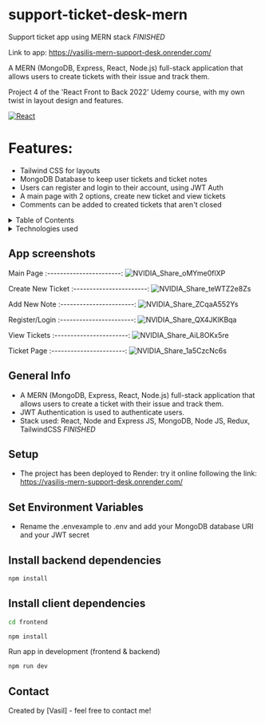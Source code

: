 # support-ticket-desk-mern
Support ticket app using MERN stack _FINISHED_

Link to app: https://vasilis-mern-support-desk.onrender.com/

A MERN (MongoDB, Express, React, Node.js) full-stack application that allows users to create tickets with their issue and track them.

Project 4 of the 'React Front to Back 2022' Udemy course, with my own twist in layout design and features. 

[![React][React.js]][React-url]

# Features:

- Tailwind CSS for layouts
- MongoDB Database to keep user tickets and ticket notes
- Users can register and login to their account, using JWT Auth
- A main page with 2 options, create new ticket and view tickets
- Comments can be added to created tickets that aren't closed

<!-- TABLE OF CONTENTS -->
<details>
  <summary>Table of Contents</summary>
  <ol>
    <li><a href="#app-screenshots">App Screenshots</a></li>
    <li><a href="#general-info">General Info</a></li>
    <li><a href="#setup">Setup</a></li>
    <li><a href="#usage">Usage</a></li>
    <li><a href="#project-status">Status</a></li>
    <li><a href="#contact">Contact</a></li>
  </ol>
</details>

<!-- TABLE OF CONTENTS -->
<details>
  <summary>Technologies used</summary>
  <ol>
    <li>MongoDB</li>
    <li>Express.js</li>
    <li>React.js</li>
    <li>Node.js</li>
    <li>TailwindCSS layouts</li>
    <li>Toast popups</li>
    <li>DaisyUI library for components</li>
    <li>VSCode</li>
  </ol>
</details>

<!-- app-screenshots -->
## App screenshots
Main Page 
:-----------------------:
![NVIDIA_Share_oMYme0flXP](https://user-images.githubusercontent.com/78150846/234411294-d4f14663-b523-435a-a0c7-9a4e4b34140e.png)

Create New Ticket
:-----------------------:
![NVIDIA_Share_teWTZ2e8Zs](https://user-images.githubusercontent.com/78150846/234410994-4426e482-0285-4430-8eb7-63c64974cb9b.png)

Add New Note
:-----------------------:
![NVIDIA_Share_ZCqaA552Ys](https://user-images.githubusercontent.com/78150846/234411035-aa3f188b-d2c8-44f2-ab13-b100b4a14d84.png)

Register/Login
:-----------------------:
![NVIDIA_Share_QX4JKlKBqa](https://user-images.githubusercontent.com/78150846/234411113-ff49f797-2180-4178-a5ea-a8f3cf56e0b7.png)

View Tickets
:-----------------------:
![NVIDIA_Share_AiL8OKx5re](https://user-images.githubusercontent.com/78150846/234411212-5229e95b-586b-4572-991b-aef3d664384a.png)

Ticket Page
:-----------------------:
![NVIDIA_Share_1a5CzcNc6s](https://user-images.githubusercontent.com/78150846/234411251-a0a338ee-3a74-433a-8902-3195d30d95e8.png)

<!-- general-info -->
## General Info
- A MERN (MongoDB, Express, React, Node.js) full-stack application that allows users to create a ticket with their issue and track them.
- JWT Authentication is used to authenticate users.
- Stack used: React, Node and Express JS, MongoDB, Node JS, Redux, TailwindCSS _FINISHED_

<!-- setup/usage -->
## Setup  
  - The project has been deployed to Render: try it online following the link: https://vasilis-mern-support-desk.onrender.com/

## Set Environment Variables
- Rename the .envexample to .env and add your MongoDB database URI and your JWT secret

## Install backend dependencies

```bash 
npm install
```

## Install client dependencies
```bash 
cd frontend

npm install
```

Run app in development (frontend & backend)
```bash 
npm run dev
```

<!-- contact -->
## Contact
Created by [Vasil] - feel free to contact me!
<p align="right">

<!-- MARKDOWN LINKS & IMAGES -->
<!--  [![Next][Next.js]][Next-url] [![React][React.js]][React-url] [![Vue][Vue.js]][Vue-url] [![Bootstrap][Bootstrap.com]][Bootstrap-url] [![JQuery][JQuery.com]][JQuery-url] -->
<!-- https://www.markdownguide.org/basic-syntax/#reference-style-links -->
[contributors-shield]: https://img.shields.io/github/contributors/github_username/repo_name.svg?style=for-the-badge
[contributors-url]: https://github.com/github_username/repo_name/graphs/contributors
[forks-shield]: https://img.shields.io/github/forks/github_username/repo_name.svg?style=for-the-badge
[forks-url]: https://github.com/github_username/repo_name/network/members
[stars-shield]: https://img.shields.io/github/stars/github_username/repo_name.svg?style=for-the-badge
[stars-url]: https://github.com/github_username/repo_name/stargazers
[issues-shield]: https://img.shields.io/github/issues/github_username/repo_name.svg?style=for-the-badge
[issues-url]: https://github.com/github_username/repo_name/issues
[license-shield]: https://img.shields.io/github/license/github_username/repo_name.svg?style=for-the-badge
[license-url]: https://github.com/github_username/repo_name/blob/master/LICENSE.txt
[linkedin-shield]: https://img.shields.io/badge/-LinkedIn-black.svg?style=for-the-badge&logo=linkedin&colorB=555
[linkedin-url]: https://linkedin.com/in/linkedin_username
[product-screenshot]: images/screenshot.png
[Next.js]: https://img.shields.io/badge/next.js-000000?style=for-the-badge&logo=nextdotjs&logoColor=white
[Next-url]: https://nextjs.org/
[React.js]: https://img.shields.io/badge/React-20232A?style=for-the-badge&logo=react&logoColor=61DAFB
[React-url]: https://reactjs.org/
[Vue.js]: https://img.shields.io/badge/Vue.js-35495E?style=for-the-badge&logo=vuedotjs&logoColor=4FC08D
[Vue-url]: https://vuejs.org/
[Angular.io]: https://img.shields.io/badge/Angular-DD0031?style=for-the-badge&logo=angular&logoColor=white
[Angular-url]: https://angular.io/
[Svelte.dev]: https://img.shields.io/badge/Svelte-4A4A55?style=for-the-badge&logo=svelte&logoColor=FF3E00
[Svelte-url]: https://svelte.dev/
[Laravel.com]: https://img.shields.io/badge/Laravel-FF2D20?style=for-the-badge&logo=laravel&logoColor=white
[Laravel-url]: https://laravel.com
[Bootstrap.com]: https://img.shields.io/badge/Bootstrap-563D7C?style=for-the-badge&logo=bootstrap&logoColor=white
[Bootstrap-url]: https://getbootstrap.com
[JQuery.com]: https://img.shields.io/badge/jQuery-0769AD?style=for-the-badge&logo=jquery&logoColor=white
[JQuery-url]: https://jquery.com 
[Xcode.com]: https://img.shields.io/badge/Xcode-007ACC?style=for-the-badge&logo=Xcode&logoColor=white
[Xcode-url]: https://developer.apple.com/xcode/
[Swift.com]: https://img.shields.io/badge/swift-F54A2A?style=for-the-badge&logo=swift&logoColor=white
[Swift-url]: https://docs.swift.org/swift-book/
[VS.com]: https://img.shields.io/badge/Visual_Studio-5C2D91?style=for-the-badge&logo=visual%20studio&logoColor=white
[VS-url]: https://visualstudio.microsoft.com/
[Java.com]: https://img.shields.io/badge/java-%23ED8B00.svg?style=for-the-badge&logo=java&logoColor=white
[Java-url]: [https://visualstudio.microsoft.com/](https://www.java.com/en/)
[C#.com]: https://img.shields.io/badge/c%23-%23239120.svg?style=for-the-badge&logo=c-sharp&logoColor=white
[C#-url]: https://learn.microsoft.com/en-us/dotnet/csharp/
[MYSQL.com]: https://img.shields.io/badge/MySQL-005C84?style=for-the-badge&logo=mysql&logoColor=white
[MYSQL-url]: https://www.mysql.com/
[.NET.com]: https://img.shields.io/badge/.NET-5C2D91?style=for-the-badge&logo=.net&logoColor=white
[.NET-url]: https://dotnet.microsoft.com/en-us/
[IntelliJ.com]: https://img.shields.io/badge/IntelliJ_IDEA-000000.svg?style=for-the-badge&logo=intellij-idea&logoColor=white
[IntelliJ-url]: [https://dotnet.microsoft.com/en-us/](https://www.jetbrains.com/idea/)
[Spring.com]: https://img.shields.io/badge/Spring-6DB33F?style=for-the-badge&logo=spring&logoColor=white
[Spring-url]: https://spring.io/
